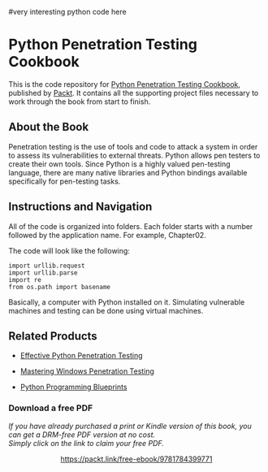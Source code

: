 
#very interesting python code here

# Python Penetration Testing Cookbook
This is the code repository for [Python Penetration Testing Cookbook](https://www.packtpub.com/networking-and-servers/python-penetration-testing-cookbook), published by [Packt](https://www.packtpub.com/?utm_source=github). It contains all the supporting project files necessary to work through the book from start to finish.
## About the Book
Penetration testing is the use of tools and code to attack a system in order to assess its vulnerabilities to external threats. Python allows pen testers to create their own tools. Since Python is a highly valued pen-testing language, there are many native libraries and Python bindings available specifically for pen-testing tasks.


## Instructions and Navigation
All of the code is organized into folders. Each folder starts with a number followed by the application name. For example, Chapter02.



The code will look like the following:
```
import urllib.request
import urllib.parse
import re
from os.path import basename
```

Basically, a computer with Python installed on it. Simulating vulnerable machines and
testing can be done using virtual machines.

## Related Products
* [Effective Python Penetration Testing](https://www.packtpub.com/networking-and-servers/effective-python-penetration-testing)

* [Mastering Windows Penetration Testing](https://www.packtpub.com/networking-and-servers/mastering-windows-penetration-testing)

* [Python Programming Blueprints](https://www.packtpub.com/application-development/python-programming-blueprints)

### Download a free PDF

 <i>If you have already purchased a print or Kindle version of this book, you can get a DRM-free PDF version at no cost.<br>Simply click on the link to claim your free PDF.</i>
<p align="center"> <a href="https://packt.link/free-ebook/9781784399771">https://packt.link/free-ebook/9781784399771 </a> </p>
